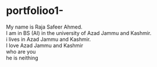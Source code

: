 # portfolioo1-
My name is Raja Safeer Ahmed.<br>
I am in BS (AI) in the university of Azad Jammu and Kashmir.<br>
i lives in Azad Jammu and Kashmir.<br>
I love Azad Jammu and Kashmir<br>
who are you<br>
he is neithing


